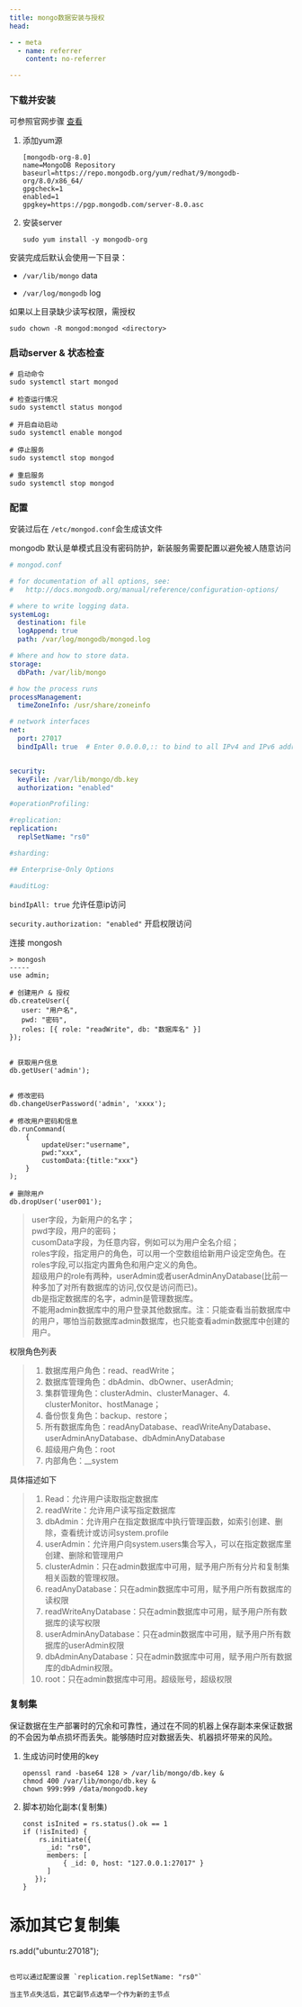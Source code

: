 ```yaml
---
title: mongo数据安装与授权
head:

- - meta
  - name: referrer
    content: no-referrer

---
```


### 下载并安装

可参照官网步骤 [查看](https://www.mongodb.com/docs/manual/installation/)

1. 添加yum源
   
   ```shell
   [mongodb-org-8.0]
   name=MongoDB Repository
   baseurl=https://repo.mongodb.org/yum/redhat/9/mongodb-org/8.0/x86_64/
   gpgcheck=1
   enabled=1
   gpgkey=https://pgp.mongodb.com/server-8.0.asc
   ```

2. 安装server
   
   ```shell
   sudo yum install -y mongodb-org
   ```

安装完成后默认会使用一下目录：

- `/var/lib/mongo` data

- `/var/log/mongodb` log

如果以上目录缺少读写权限，需授权

```shell
sudo chown -R mongod:mongod <directory>
```

### 启动server & 状态检查

```shell
# 启动命令
sudo systemctl start mongod
```

```shell
# 检查运行情况
sudo systemctl status mongod
```

```shell
# 开启自动启动
sudo systemctl enable mongod
```

```shell
# 停止服务
sudo systemctl stop mongod
```

```shell
# 重启服务
sudo systemctl stop mongod
```

### 配置

安装过后在 `/etc/mongod.conf`会生成该文件

mongodb 默认是单模式且没有密码防护，新装服务需要配置以避免被人随意访问

```yaml
# mongod.conf

# for documentation of all options, see:
#   http://docs.mongodb.org/manual/reference/configuration-options/

# where to write logging data.
systemLog:
  destination: file
  logAppend: true
  path: /var/log/mongodb/mongod.log

# Where and how to store data.
storage:
  dbPath: /var/lib/mongo

# how the process runs
processManagement:
  timeZoneInfo: /usr/share/zoneinfo

# network interfaces
net:
  port: 27017
  bindIpAll: true  # Enter 0.0.0.0,:: to bind to all IPv4 and IPv6 addresses or, alternatively, use the net.bindIpAll setting.


security:
  keyFile: /var/lib/mongo/db.key
  authorization: "enabled"

#operationProfiling:

#replication:
replication:
  replSetName: "rs0"

#sharding:

## Enterprise-Only Options

#auditLog:
```

`bindIpAll: true` 允许任意ip访问

`security.authorization: "enabled"` 开启权限访问

连接 mongosh

```shell
> mongosh
-----
use admin;

# 创建用户 & 授权
db.createUser({
   user: "用户名",
   pwd: "密码",
   roles: [{ role: "readWrite", db: "数据库名" }]
});


# 获取用户信息
db.getUser('admin');


# 修改密码
db.changeUserPassword('admin', 'xxxx');

# 修改用户密码和信息
db.runCommand(
    {
        updateUser:"username",
        pwd:"xxx",
        customData:{title:"xxx"}
    }
);

# 删除用户
db.dropUser('user001');
```

> user字段，为新用户的名字；   
> pwd字段，用户的密码；   
> cusomData字段，为任意内容，例如可以为用户全名介绍；   
> roles字段，指定用户的角色，可以用一个空数组给新用户设定空角色。在roles字段,可以指定内置角色和用户定义的角色。   
> 超级用户的role有两种，userAdmin或者userAdminAnyDatabase(比前一种多加了对所有数据库的访问,仅仅是访问而已)。   
> db是指定数据库的名字，admin是管理数据库。   
> 不能用admin数据库中的用户登录其他数据库。注：只能查看当前数据库中的用户，哪怕当前数据库admin数据库，也只能查看admin数据库中创建的用户。

权限角色列表

> 1. 数据库用户角色：read、readWrite；
> 2. 数据库管理角色：dbAdmin、dbOwner、userAdmin;
> 3. 集群管理角色：clusterAdmin、clusterManager、4. clusterMonitor、hostManage；
> 4. 备份恢复角色：backup、restore；
> 5. 所有数据库角色：readAnyDatabase、readWriteAnyDatabase、userAdminAnyDatabase、dbAdminAnyDatabase
> 6. 超级用户角色：root
> 7. 内部角色：__system

具体描述如下

> 1. Read：允许用户读取指定数据库
> 2. readWrite：允许用户读写指定数据库
> 3. dbAdmin：允许用户在指定数据库中执行管理函数，如索引创建、删除，查看统计或访问system.profile
> 4. userAdmin：允许用户向system.users集合写入，可以在指定数据库里创建、删除和管理用户
> 5. clusterAdmin：只在admin数据库中可用，赋予用户所有分片和复制集相关函数的管理权限。
> 6. readAnyDatabase：只在admin数据库中可用，赋予用户所有数据库的读权限
> 7. readWriteAnyDatabase：只在admin数据库中可用，赋予用户所有数据库的读写权限
> 8. userAdminAnyDatabase：只在admin数据库中可用，赋予用户所有数据库的userAdmin权限
> 9. dbAdminAnyDatabase：只在admin数据库中可用，赋予用户所有数据库的dbAdmin权限。
> 10. root：只在admin数据库中可用。超级账号，超级权限

### 复制集

保证数据在生产部署时的冗余和可靠性，通过在不同的机器上保存副本来保证数据的不会因为单点损坏而丢失。能够随时应对数据丢失、机器损坏带来的风险。

1. 生成访问时使用的key
   
   ```shell
   openssl rand -base64 128 > /var/lib/mongo/db.key &
   chmod 400 /var/lib/mongo/db.key &
   chown 999:999 /data/mongodb.key
   ```

2. 脚本初始化副本(复制集)
   
   ```shell
   const isInited = rs.status().ok == 1
   if (!isInited) {
       rs.initiate({
         _id: "rs0",
         members: [
             { _id: 0, host: "127.0.0.1:27017" }
         ]
      });
   }
   ```

# 添加其它复制集

   rs.add("ubuntu:27018");

   ```

也可以通过配置设置 `replication.replSetName: "rs0"`

当主节点失活后，其它副节点选举一个作为新的主节点
